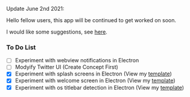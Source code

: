 Update June 2nd 2021:

Hello fellow users, this app will be continued to get worked on soon.

I would like some suggestions, see [here](https://github.com/KorbsStudio/Twitterr/discussions/9).

### To Do List
 - [ ] Experiment with webview notifications in Electron
 - [ ] Modyify Twitter UI (Create Concept First)
 - [x] Experiment with splash screens in Electron (View my [template](https://github.com/KorbsStudio/electron-splash-screen))
 - [x] Experiment with welcome screen in Electron (View my [template](https://github.com/KorbsStudio/electron-welcome-window))
 - [x] Experiment with os titlebar detection in Electron (View my [template](https://github.com/KorbsStudio/electron-titlebar-os-detection))
